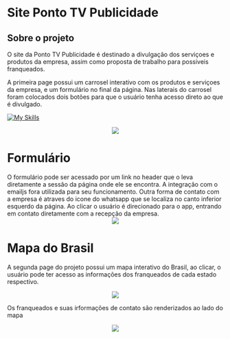 <h1>Site Ponto TV Publicidade</h1>

## Sobre o projeto

O site da Ponto TV Publicidade é destinado a divulgação dos serviçoes e produtos da empresa, assim como proposta de trabalho para possiveis franqueados.

A primeira page possui um carrosel interativo com os produtos e serviçoes da empresa, e um formulário no final da página. Nas laterais do carrosel foram colocados dois botões para que o usuário tenha acesso direto ao que é divulgado.

[![My Skills](https://skillicons.dev/icons?i=react)](https://skillicons.dev)

<div align="center">
<img src="https://github.com/josemodolo/PontoTV/assets/72349643/586fd40a-e41a-4cbb-86e2-cae7a2dfb03a" />
</div>

<h1>Formulário</h1>
O formulário pode ser acessado por um link no header que o leva diretamente a sessão da página onde ele se encontra.
A integração com o emailjs fora utilizada para seu funcionamento.
Outra forma de contato com a empresa é atraves do icone do whatsapp que se localiza no canto inferior esquerdo da página. Ao clicar o usuário é direcionado para o app, entrando em contato diretamente com a recepção da empresa.
<div align="center">
<img src="https://github.com/josemodolo/PontoTV/assets/72349643/10705943-518f-4b93-88ac-a4504f94916f" />
</div>

<h1>Mapa do Brasil</h1>

A segunda page do projeto possui um mapa interativo do Brasil, ao clicar, o usuário pode ter acesso as informações dos franqueados de cada estado respectivo.
<div align="center">
<img src="https://github.com/josemodolo/PontoTV/assets/72349643/98fdb045-061d-4522-a4bc-bb9104717802" />
</div>

Os franqueados e suas irformações de contato são renderizados ao lado do mapa
<div align="center">
<img src="https://github.com/josemodolo/PontoTV/assets/72349643/59a662b9-bd6f-4162-909b-f37941e0076e" />
</div>
